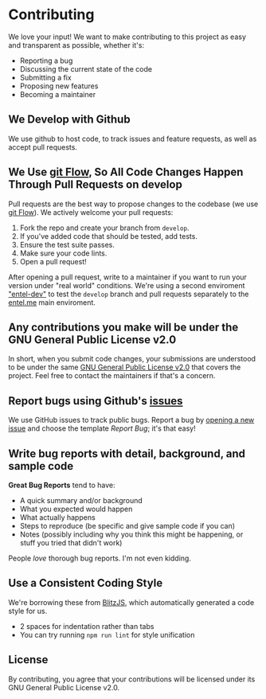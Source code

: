 # Contributing

We love your input! We want to make contributing to this project as easy and transparent as possible, whether it's:

- Reporting a bug
- Discussing the current state of the code
- Submitting a fix
- Proposing new features
- Becoming a maintainer

## We Develop with Github

We use github to host code, to track issues and feature requests, as well as accept pull requests.

## We Use [git Flow](https://www.atlassian.com/git/tutorials/comparing-workflows/gitflow-workflow), So All Code Changes Happen Through Pull Requests on develop

Pull requests are the best way to propose changes to the codebase (we use [git Flow](https://www.atlassian.com/git/tutorials/comparing-workflows/gitflow-workflow)). We actively welcome your pull requests:

1. Fork the repo and create your branch from `develop`.
2. If you've added code that should be tested, add tests.
3. Ensure the test suite passes.
4. Make sure your code lints.
5. Open a pull request!

After opening a pull request, write to a maintainer if you want to run your version under "real world" conditions. We're using a second enviroment ["entel-dev"](https://entelme-dev.herokuapp.com) to test the `develop` branch and pull requests separately to the [entel.me](https://entel.me) main enviroment.

## Any contributions you make will be under the GNU General Public License v2.0

In short, when you submit code changes, your submissions are understood to be under the same [GNU General Public License v2.0](https://choosealicense.com/licenses/gpl-2.0/) that covers the project. Feel free to contact the maintainers if that's a concern.

## Report bugs using Github's [issues](https://github.com/entel-me/entel/issues)

We use GitHub issues to track public bugs. Report a bug by [opening a new issue](https://github.com/entel-me/entel/issues/new/choose) and choose the template *Report Bug*; it's that easy!

## Write bug reports with detail, background, and sample code

**Great Bug Reports** tend to have:

- A quick summary and/or background
- What you expected would happen
- What actually happens
- Steps to reproduce (be specific and give sample code if you can)
- Notes (possibly including why you think this might be happening, or stuff you tried that didn't work)

People *love* thorough bug reports. I'm not even kidding.

## Use a Consistent Coding Style

We're borrowing these from [BlitzJS](https://blitzjs.com), which automatically generated a code style for us.

- 2 spaces for indentation rather than tabs
- You can try running `npm run lint` for style unification

## License

By contributing, you agree that your contributions will be licensed under its GNU General Public License v2.0.
